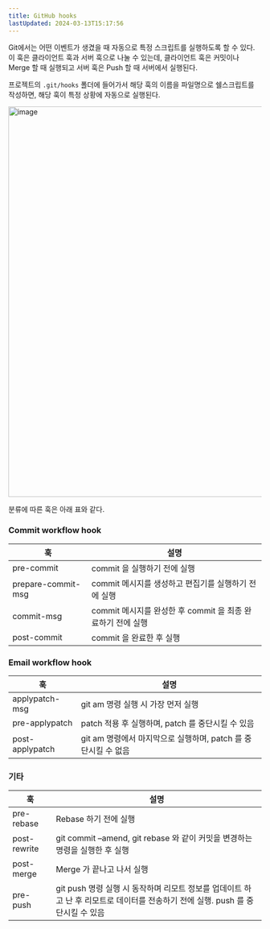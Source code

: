 ```yaml
---
title: GitHub hooks
lastUpdated: 2024-03-13T15:17:56
---
```


Git에서는 어떤 이벤트가 생겼을 때 자동으로 특정 스크립트를 실행하도록 할 수 있다. 이 훅은 클라이언트 훅과 서버 훅으로 나눌 수 있는데, 클라이언트 훅은 커밋이나 Merge 할 때 실행되고 서버 훅은 Push 할 때 서버에서 실행된다. 

프로젝트의 `.git/hooks` 폴더에 들어가서 해당 훅의 이름을 파일명으로 쉘스크립트를 작성하면, 해당 훅이 특정 상황에 자동으로 실행된다. 

<img width="776" alt="image" src="https://user-images.githubusercontent.com/81006587/203177263-6763519c-e0d9-4dc0-a1e7-d9ea1b529de1.png">

분류에 따른 훅은 아래 표와 같다.​

### Commit workflow hook

|훅|설명|
|-|-|
|pre-commit|commit 을 실행하기 전에 실행|
|prepare-commit-msg|commit 메시지를 생성하고 편집기를 실행하기 전에 실행|
|commit-msg|commit 메시지를 완성한 후 commit 을 최종 완료하기 전에 실행|
|post-commit|commit 을 완료한 후 실행|

### Email workflow hook

|훅|설명|
|-|-|
|applypatch-msg|git am 명령 실행 시 가장 먼저 실행|
|pre-applypatch|patch 적용 후 실행하며, patch 를 중단시킬 수 있음|
|post-applypatch|git am 명령에서 마지막으로 실행하며, patch 를 중단시킬 수 없음|

### 기타

|훅|설명|
|-|-|
|pre-rebase|Rebase 하기 전에 실행|
|post-rewrite|git commit –amend, git rebase 와 같이 커밋을 변경하는 명령을 실행한 후 실행
|post-merge|Merge 가 끝나고 나서 실행|
|pre-push|git push 명령 실행 시 동작하며 리모트 정보를 업데이트 하고 난 후 리모트로 데이터를 전송하기 전에 실행. push 를 중단시킬 수 있음|
